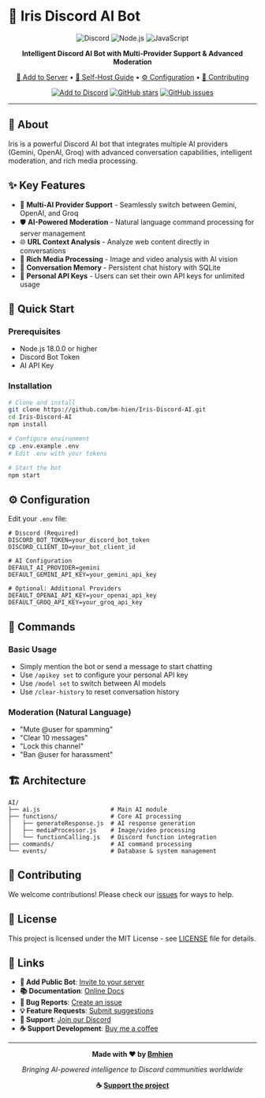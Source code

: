 # 🤖 Iris Discord AI Bot

<div align="center">

![Discord](https://img.shields.io/badge/Discord-5865F2?style=for-the-badge&logo=discord&logoColor=white)
![Node.js](https://img.shields.io/badge/Node.js-43853D?style=for-the-badge&logo=node.js&logoColor=white)
![JavaScript](https://img.shields.io/badge/JavaScript-F7DF1E?style=for-the-badge&logo=javascript&logoColor=black)

**Intelligent Discord AI Bot with Multi-Provider Support & Advanced Moderation**

[🚀 Add to Server](https://discord.com/oauth2/authorize?client_id=1329852158241411072&permissions=1409222306998&integration_type=0&scope=bot) • [📖 Self-Host Guide](#-quick-start) • [⚙️ Configuration](#️-configuration) • [🤝 Contributing](#-contributing)

[![Add to Discord](https://img.shields.io/badge/Add%20to-Discord-7289da?style=for-the-badge&logo=discord&logoColor=white)](https://discord.com/oauth2/authorize?client_id=1329852158241411072&permissions=1409222306998&integration_type=0&scope=bot)
[![GitHub stars](https://img.shields.io/github/stars/bm-hien/Iris-Discord-AI?style=social)](https://github.com/bm-hien/Iris-Discord-AI/stargazers)
[![GitHub issues](https://img.shields.io/github/issues/bm-hien/Iris-Discord-AI)](https://github.com/bm-hien/Iris-Discord-AI/issues)

</div>

---

## 📖 About

Iris is a powerful Discord AI bot that integrates multiple AI providers (Gemini, OpenAI, Groq) with advanced conversation capabilities, intelligent moderation, and rich media processing.

## ✨ Key Features

- 🧠 **Multi-AI Provider Support** - Seamlessly switch between Gemini, OpenAI, and Groq
- 🛡️ **AI-Powered Moderation** - Natural language command processing for server management
- 🌐 **URL Context Analysis** - Analyze web content directly in conversations
- 📱 **Rich Media Processing** - Image and video analysis with AI vision
- 💾 **Conversation Memory** - Persistent chat history with SQLite
- 🔑 **Personal API Keys** - Users can set their own API keys for unlimited usage

## 🚀 Quick Start

### Prerequisites
- Node.js 18.0.0 or higher
- Discord Bot Token
- AI API Key 

### Installation

```bash
# Clone and install
git clone https://github.com/bm-hien/Iris-Discord-AI.git
cd Iris-Discord-AI
npm install

# Configure environment
cp .env.example .env
# Edit .env with your tokens

# Start the bot
npm start
```

## ⚙️ Configuration

Edit your `.env` file:

```env
# Discord (Required)
DISCORD_BOT_TOKEN=your_discord_bot_token
DISCORD_CLIENT_ID=your_bot_client_id

# AI Configuration
DEFAULT_AI_PROVIDER=gemini
DEFAULT_GEMINI_API_KEY=your_gemini_api_key

# Optional: Additional Providers
DEFAULT_OPENAI_API_KEY=your_openai_api_key
DEFAULT_GROQ_API_KEY=your_groq_api_key
```

## 📖 Commands

### Basic Usage
- Simply mention the bot or send a message to start chatting
- Use `/apikey set` to configure your personal API key
- Use `/model set` to switch between AI models
- Use `/clear-history` to reset conversation history

### Moderation (Natural Language)
- "Mute @user for spamming"
- "Clear 10 messages"
- "Lock this channel"
- "Ban @user for harassment"

## 🏗️ Architecture

```
AI/
├── ai.js                    # Main AI module
├── functions/               # Core AI processing
│   ├── generateResponse.js  # AI response generation
│   ├── mediaProcessor.js    # Image/video processing
│   └── functionCalling.js   # Discord function integration
├── commands/                # AI command processing
└── events/                  # Database & system management
```

## 🤝 Contributing

We welcome contributions! Please check our [issues](https://github.com/bm-hien/Iris-Discord-AI/issues) for ways to help.

## 📄 License

This project is licensed under the MIT License - see [LICENSE](LICENSE) file for details.

## 🔗 Links

- **🤖 Add Public Bot**: [Invite to your server](https://discord.com/oauth2/authorize?client_id=1329852158241411072&permissions=1409222306998&integration_type=0&scope=bot)
- **📚 Documentation**: [Online Docs](https://bm-hien.github.io/Iris-Discord-AI/)
- **🐛 Bug Reports**: [Create an issue](https://github.com/bm-hien/Iris-Discord-AI/issues)
- **💡 Feature Requests**: [Submit suggestions](https://github.com/bm-hien/Iris-Discord-AI/issues)
- **💬 Support**: [Join our Discord](https://discord.gg/pevruS26Au)
- **☕ Support Development**: [Buy me a coffee](https://buymeacoffee.com/bmhien)

---

<div align="center">

**Made with ❤️ by [Bmhien](https://github.com/bm-hien)**

*Bringing AI-powered intelligence to Discord communities worldwide*

**☕ [Support the project](https://buymeacoffee.com/bmhien)**

</div>